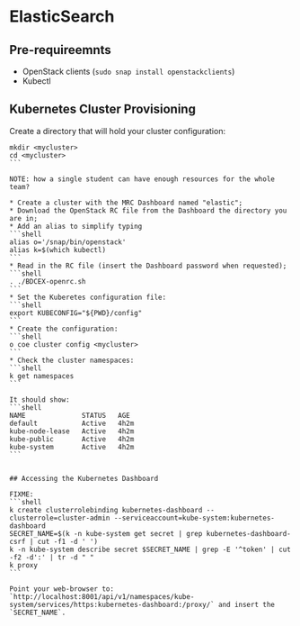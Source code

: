 # ElasticSearch

## Pre-requireemnts

* OpenStack clients (`sudo snap install openstackclients`)
* Kubectl


## Kubernetes Cluster Provisioning

Create a directory that will hold your cluster configuration:
````shell
mkdir <mycluster>
cd <mycluster>
```

NOTE: how a single student can have enough resources for the whole team?

* Create a cluster with the MRC Dashboard named "elastic";
* Download the OpenStack RC file from the Dashboard the directory you are in;
* Add an alias to simplify typing
```shell
alias o='/snap/bin/openstack'
alias k=$(which kubectl)
```
* Read in the RC file (insert the Dashboard password when requested);
```shell
. ./BDCEX-openrc.sh
```
* Set the Kuberetes configuration file:
```shell
export KUBECONFIG="${PWD}/config"
```
* Create the configuration:
```shell
o coe cluster config <mycluster>
```
* Check the cluster namespaces:
```shell
k get namespaces
```

It should show:
```shell
NAME              STATUS   AGE
default           Active   4h2m
kube-node-lease   Active   4h2m
kube-public       Active   4h2m
kube-system       Active   4h2m
```


## Accessing the Kubernetes Dashboard

FIXME:
```shell
k create clusterrolebinding kubernetes-dashboard --clusterrole=cluster-admin --serviceaccount=kube-system:kubernetes-dashboard
SECRET_NAME=$(k -n kube-system get secret | grep kubernetes-dashboard-csrf | cut -f1 -d ' ')
k -n kube-system describe secret $SECRET_NAME | grep -E '^token' | cut -f2 -d':' | tr -d " "
k proxy
```

Point your web-browser to: `http://localhost:8001/api/v1/namespaces/kube-system/services/https:kubernetes-dashboard:/proxy/` and insert the `SECRET_NAME`.





